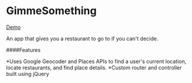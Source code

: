 GimmeSomething
==============

[Demo](http://jessiedouglas.github.io/GimmeSomething)

An app that gives you a restaurant to go to if you can't decide.

####Features

*Uses Google Geocoder and Places APIs to find a user's current location,
locate restaurants, and find place details.
*Custom router and controller built using jQuery
